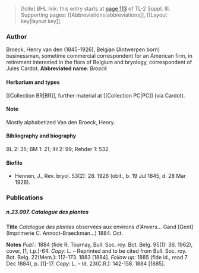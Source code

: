 > [!cite] BHL link: this entry starts at [page 113](https://www.biodiversitylibrary.org/page/33266420) of TL-2 Suppl. III.
> Supporting pages: [[Abbreviations|abbreviations]], [[Layout key|layout key]].

### Author

Broeck, Henry van den (1845-1926), Belgian (Antwerpen born) businessman, sometime commercial correspondent for an American firm, in retirement interested in the flora of Belgium and bryology, correspondent of Jules Cardot. 
**Abbreviated name**: *Broeck*

#### Herbarium and types

[[Collection BR|BR]], further material at [[Collection PC|PC]] (via Cardot).

#### Note

Mostly alphabetized Van den Broeck, Henry.

#### Bibliography and biography

BL 2: 35; BM 1: 21; IH 2: 99; Rehder 1: 532.

#### Biofile

- Hennen, J., Rev. bryol. 53(2): 28. 1926 (obit., b. 19 Jul 1845, d. 28 Mar 1926).

### Publications

##### n.23.097. Catalogue des plantes

**Title**
*Catalogue des plantes* observées aux environs *d'Anvers*... Gand \[Gent\] (Imprimerie C. Annoot-Braeckman...) 1884. Oct.

**Notes**
*Publ*.: 1884 (fide R. Tournay, Bull. Soc. roy. Bot. Belg. 95(1): 36. 1962), cover, \[1, t.p.\]-64.
*Copy*: L. – Reprinted and to be cited from Bull. Soc. roy. Bot. Belg. 22(Mem.): 112-173. 1883 \[1884\].
*Follow up*: 1885 (fide id., read 7 Dec 1884), p. \[1\]-17. *Copy*: L. – Id. 23(C.R.): 142-158. 1884 \[1885\].

